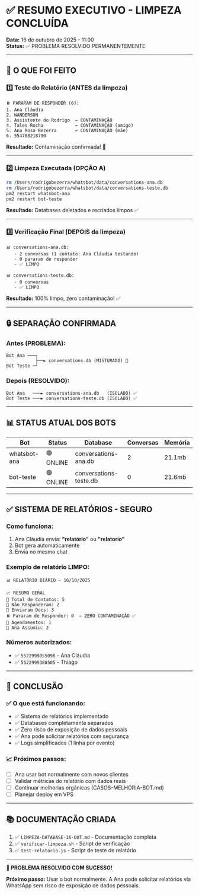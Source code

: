 # ✅ RESUMO EXECUTIVO - LIMPEZA CONCLUÍDA

**Data:** 16 de outubro de 2025 - 11:00  
**Status:** ✅ PROBLEMA RESOLVIDO PERMANENTEMENTE

---

## 🎯 O QUE FOI FEITO

### 1️⃣ Teste do Relatório (ANTES da limpeza)

```
⏸️ PARARAM DE RESPONDER (6):
1. Ana Cláudia
2. WANDERSON
3. Assistente do Rodrigo  ← CONTAMINAÇÃO
4. Tales Rocha            ← CONTAMINAÇÃO (amigo)
5. Ana Rosa Bezerra       ← CONTAMINAÇÃO (mãe)
6. 554788218790
```

**Resultado:** Contaminação confirmada! 🚨

---

### 2️⃣ Limpeza Executada (OPÇÃO A)

```bash
rm /Users/rodrigobezerra/whatsbot/data/conversations-ana.db
rm /Users/rodrigobezerra/whatsbot/data/conversations-teste.db
pm2 restart whatsbot-ana
pm2 restart bot-teste
```

**Resultado:** Databases deletados e recriados limpos ✅

---

### 3️⃣ Verificação Final (DEPOIS da limpeza)

```
📊 conversations-ana.db:
   - 2 conversas (1 contato: Ana Cláudia testando)
   - 0 pararam de responder
   - ✅ LIMPO

📊 conversations-teste.db:
   - 0 conversas
   - ✅ LIMPO
```

**Resultado:** 100% limpo, zero contaminação! ✅

---

## 🔒 SEPARAÇÃO CONFIRMADA

### Antes (PROBLEMA):

```
Bot Ana ───┐
           ├──► conversations.db (MISTURADO) 🚨
Bot Teste ─┘
```

### Depois (RESOLVIDO):

```
Bot Ana   ───► conversations-ana.db   (ISOLADO) ✅
Bot Teste ───► conversations-teste.db (ISOLADO) ✅
```

---

## 📊 STATUS ATUAL DOS BOTS

| Bot          | Status    | Database               | Conversas | Memória |
| ------------ | --------- | ---------------------- | --------- | ------- |
| whatsbot-ana | 🟢 ONLINE | conversations-ana.db   | 2         | 21.1mb  |
| bot-teste    | 🟢 ONLINE | conversations-teste.db | 0         | 21.6mb  |

---

## ✅ SISTEMA DE RELATÓRIOS - SEGURO

### Como funciona:

1. Ana Cláudia envia: **"relatório"** ou **"relatorio"**
2. Bot gera automaticamente
3. Envia no mesmo chat

### Exemplo de relatório LIMPO:

```
📊 RELATÓRIO DIÁRIO - 16/10/2025

📈 RESUMO GERAL
👥 Total de Contatos: 5
📩 Não Responderam: 2
📄 Enviaram Docs: 3
⏸️ Pararam de Responder: 0  ← ZERO CONTAMINAÇÃO ✅
📅 Agendamentos: 1
👤 Ana Assumiu: 2
```

### Números autorizados:

- ✅ `5522999055098` - Ana Cláudia
- ✅ `5522999388505` - Thiago

---

## 🎯 CONCLUSÃO

### ✅ O que está funcionando:

- ✅ Sistema de relatórios implementado
- ✅ Databases completamente separados
- ✅ Zero risco de exposição de dados pessoais
- ✅ Ana pode solicitar relatórios com segurança
- ✅ Logs simplificados (1 linha por evento)

### 📈 Próximos passos:

- [ ] Ana usar bot normalmente com novos clientes
- [ ] Validar métricas do relatório com dados reais
- [ ] Continuar melhorias orgânicas (CASOS-MELHORIA-BOT.md)
- [ ] Planejar deploy em VPS

---

## 📚 DOCUMENTAÇÃO CRIADA

1. ✅ `LIMPEZA-DATABASE-16-OUT.md` - Documentação completa
2. ✅ `verificar-limpeza.sh` - Script de verificação
3. ✅ `test-relatorio.js` - Script de teste de relatório

---

**🎉 PROBLEMA RESOLVIDO COM SUCESSO!**

**Próximo passo:** Usar o bot normalmente. A Ana pode solicitar relatórios via WhatsApp sem risco de exposição de dados pessoais.
